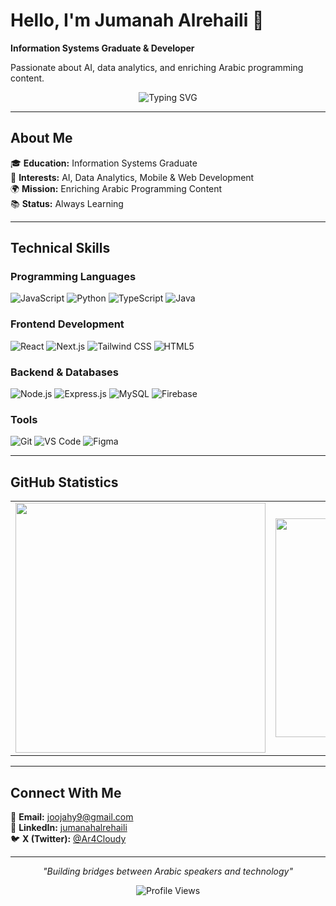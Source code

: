# Hello, I'm Jumanah Alrehaili 👋

**Information Systems Graduate & Developer**

Passionate about AI, data analytics, and enriching Arabic programming content.

<div align="center">
<img src="https://readme-typing-svg.herokuapp.com?font=Fira+Code&size=22&duration=3000&pause=1000&color=6366F1&center=true&vCenter=true&width=500&lines=Information+Systems+Graduate;AI+%26+Data+Analytics+Enthusiast;Building+Arabic+Programming+Content;Always+Learning+%26+Growing" alt="Typing SVG" />
</div>

---

## About Me

🎓 **Education:** Information Systems Graduate  
🤖 **Interests:** AI, Data Analytics, Mobile & Web Development  
🌍 **Mission:** Enriching Arabic Programming Content  
📚 **Status:** Always Learning  

---

## Technical Skills

### Programming Languages
![JavaScript](https://img.shields.io/badge/JavaScript-323330?style=flat&logo=javascript&logoColor=F7DF1E)
![Python](https://img.shields.io/badge/Python-14354C?style=flat&logo=python&logoColor=white)
![TypeScript](https://img.shields.io/badge/TypeScript-007ACC?style=flat&logo=typescript&logoColor=white)
![Java](https://img.shields.io/badge/Java-ED8B00?style=flat&logo=openjdk&logoColor=white)

### Frontend Development
![React](https://img.shields.io/badge/React-20232A?style=flat&logo=react&logoColor=61DAFB)
![Next.js](https://img.shields.io/badge/Next.js-000000?style=flat&logo=next.js&logoColor=white)
![Tailwind CSS](https://img.shields.io/badge/Tailwind_CSS-38B2AC?style=flat&logo=tailwind-css&logoColor=white)
![HTML5](https://img.shields.io/badge/HTML5-E34F26?style=flat&logo=html5&logoColor=white)

### Backend & Databases
![Node.js](https://img.shields.io/badge/Node.js-43853D?style=flat&logo=node.js&logoColor=white)
![Express.js](https://img.shields.io/badge/Express.js-404D59?style=flat&logo=express&logoColor=white)
![MySQL](https://img.shields.io/badge/MySQL-00000F?style=flat&logo=mysql&logoColor=white)
![Firebase](https://img.shields.io/badge/Firebase-039BE5?style=flat&logo=firebase&logoColor=white)

### Tools
![Git](https://img.shields.io/badge/Git-E34F26?style=flat&logo=git&logoColor=white)
![VS Code](https://img.shields.io/badge/VS_Code-0078D4?style=flat&logo=visual%20studio%20code&logoColor=white)
![Figma](https://img.shields.io/badge/Figma-F24E1E?style=flat&logo=figma&logoColor=white)

---

## GitHub Statistics

<div align="center">

<table>
<tr>
<td align="center">
<img src="https://github-readme-stats.vercel.app/api?username=je-deve&show_icons=true&theme=default&hide_border=true&bg_color=f8fafc&title_color=6366f1&icon_color=8b5cf6&text_color=64748b" width="400" />
</td>
<td align="center">
<img src="https://github-readme-stats.vercel.app/api/top-langs/?username=je-deve&layout=compact&theme=default&hide_border=true&bg_color=f8fafc&title_color=6366f1&text_color=64748b" width="350" />
</td>
</tr>
</table>

</div>

---

## Connect With Me

📧 **Email:** [joojahy9@gmail.com](mailto:joojahy9@gmail.com)  
💼 **LinkedIn:** [jumanahalrehaili](https://linkedin.com/in/jumanahalrehaili)  
🐦 **X (Twitter):** [@Ar4Cloudy](https://x.com/Ar4Cloudy)  

---

<div align="center">

*"Building bridges between Arabic speakers and technology"*

![Profile Views](https://komarev.com/ghpvc/?username=je-deve&color=6366f1&style=flat&label=Profile+Views)

</div>
